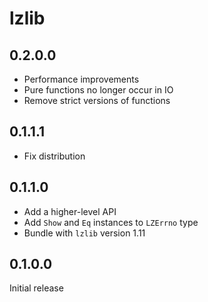 # lzlib

## 0.2.0.0

  * Performance improvements
  * Pure functions no longer occur in IO
  * Remove strict versions of functions

## 0.1.1.1
  
  * Fix distribution

## 0.1.1.0

  * Add a higher-level API
  * Add `Show` and `Eq` instances to `LZErrno` type
  * Bundle with `lzlib` version 1.11

## 0.1.0.0

Initial release

